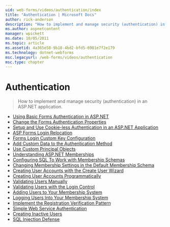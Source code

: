 ```yaml
---
uid: web-forms/videos/authentication/index
title: "Authentication | Microsoft Docs"
author: rick-anderson
description: "How to implement and manage security (authentication) in an ASP.NET application."
ms.author: aspnetcontent
manager: wpickett
ms.date: 10/05/2011
ms.topic: article
ms.assetid: 4a365e58-9b18-4bd2-bfd5-6981e7f2e179
ms.technology: dotnet-webforms
msc.legacyurl: /web-forms/videos/authentication
msc.type: chapter
---
```

Authentication
====================
> How to implement and manage security (authentication) in an ASP.NET application.


- [Using Basic Forms Authentication in ASP.NET](using-basic-forms-authentication-in-aspnet.md)
- [Change the Forms Authentication Properties](how-to-change-the-forms-authentication-properties.md)
- [Setup and Use Cookie-less Authentication in an ASP.NET Application](how-to-setup-and-use-cookie-less-authentication-in-an-aspnet-application.md)
- [ASP Forms Login Relocation](asp-forms-login-relocation.md)
- [Forms Login Custom Key Configuration](forms-login-custom-key-configuration.md)
- [Add Custom Data to the Authentication Method](add-custom-data-to-the-authentication-method.md)
- [Use Custom Principal Objects](use-custom-principal-objects.md)
- [Understanding ASP.NET Memberships](understanding-aspnet-memberships.md)
- [Configuring SQL To Work with Membership Schemas](configuring-sql-to-work-with-membership-schemas.md)
- [Changing Membership Settings in the Default Membership Schema](changing-membership-settings-in-the-default-membership-schema.md)
- [Creating User Accounts with the Create User Wizard](creating-user-accounts-with-the-create-user-wizard.md)
- [Creating User Accounts Programmatically](creating-user-accounts-programmatically.md)
- [Validating Users Manually](validating-users-manually.md)
- [Validating Users with the Login Control](validating-users-with-the-login-control.md)
- [Adding Users to Your Membership System](adding-users-to-your-membership-system.md)
- [Logging Users Into Your Membership System](logging-users-into-your-membership-system.md)
- [Implement the Registration Verification Pattern](implement-the-registration-verification-pattern.md)
- [Simple Web Service Authentication](simple-web-service-authentication.md)
- [Creating Inactive Users](creating-inactive-users.md)
- [SQL Injection Defense](sql-injection-defense.md)
